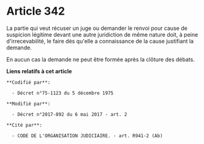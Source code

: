 # Article 342

La partie qui veut récuser un juge ou demander le renvoi pour cause de suspicion légitime devant une autre juridiction de
même nature doit, à peine d'irrecevabilité, le faire dès qu'elle a connaissance de la cause justifiant la demande.

En aucun cas la demande ne peut être formée après la clôture des débats.

**Liens relatifs à cet article**

	**Codifié par**:

	  - Décret n°75-1123 du 5 décembre 1975

	**Modifié par**:

	  - Décret n°2017-892 du 6 mai 2017 - art. 2

	**Cité par**:

	  - CODE DE L'ORGANISATION JUDICIAIRE. - art. R941-2 (Ab)
